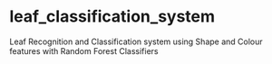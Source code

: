 # leaf_classification_system
Leaf Recognition and Classification system using Shape and Colour features with Random Forest Classifiers
